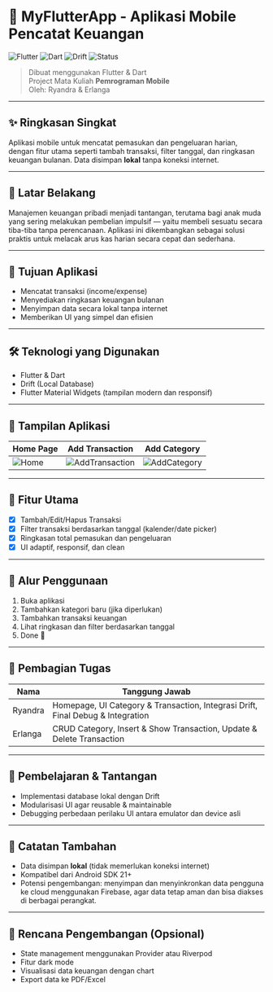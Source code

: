 # 📱 MyFlutterApp - Aplikasi Mobile Pencatat Keuangan

![Flutter](https://img.shields.io/badge/Flutter-3.22-blue?logo=flutter&logoColor=white)
![Dart](https://img.shields.io/badge/Dart-3.3-blue?logo=dart&logoColor=white)
![Drift](https://img.shields.io/badge/Drift-LocalDB-informational?logo=sqlite&logoColor=white)
![Status](https://img.shields.io/badge/Status-Completed-brightgreen)

> Dibuat menggunakan Flutter & Dart  
> Project Mata Kuliah **Pemrograman Mobile**  
> Oleh: Ryandra & Erlanga

---

## ✨ Ringkasan Singkat

Aplikasi mobile untuk mencatat pemasukan dan pengeluaran harian, dengan fitur utama seperti tambah transaksi, filter tanggal, dan ringkasan keuangan bulanan. Data disimpan **lokal** tanpa koneksi internet.

---

## 🧠 Latar Belakang

Manajemen keuangan pribadi menjadi tantangan, terutama bagi anak muda yang sering melakukan pembelian impulsif — yaitu membeli sesuatu secara tiba-tiba tanpa perencanaan. Aplikasi ini dikembangkan sebagai solusi praktis untuk melacak arus kas harian secara cepat dan sederhana.

---

## 🎯 Tujuan Aplikasi

- Mencatat transaksi (income/expense)
- Menyediakan ringkasan keuangan bulanan
- Menyimpan data secara lokal tanpa internet
- Memberikan UI yang simpel dan efisien

---

## 🛠️ Teknologi yang Digunakan

- Flutter & Dart
- Drift (Local Database)
- Flutter Material Widgets (tampilan modern dan responsif)

---

## 📱 Tampilan Aplikasi

| Home Page | Add Transaction | Add Category |
|-----------|-----------------|---------|
| ![Home](screenshot/HomePage.png) | ![AddTransaction](screenshot/AddTransaction.png) | ![AddCategory](screenshot/AddKategory.png) |

---

## 🧩 Fitur Utama

- [x] Tambah/Edit/Hapus Transaksi
- [x] Filter transaksi berdasarkan tanggal (kalender/date picker)
- [x] Ringkasan total pemasukan dan pengeluaran
- [x] UI adaptif, responsif, dan clean

---

## 🧪 Alur Penggunaan

1. Buka aplikasi
2. Tambahkan kategori baru (jika diperlukan)
3. Tambahkan transaksi keuangan
4. Lihat ringkasan dan filter berdasarkan tanggal
5. Done 💸

---

## 🤝 Pembagian Tugas

| Nama     | Tanggung Jawab                                                                 |
|----------|---------------------------------------------------------------------------------|
| Ryandra  | Homepage, UI Category & Transaction, Integrasi Drift, Final Debug & Integration |
| Erlanga  | CRUD Category, Insert & Show Transaction, Update & Delete Transaction           |

---

## 🧠 Pembelajaran & Tantangan

- Implementasi database lokal dengan Drift
- Modularisasi UI agar reusable & maintainable
- Debugging perbedaan perilaku UI antara emulator dan device asli

---

## 📌 Catatan Tambahan

- Data disimpan **lokal** (tidak memerlukan koneksi internet)
- Kompatibel dari Android SDK 21+
- Potensi pengembangan: menyimpan dan menyinkronkan data pengguna ke cloud menggunakan Firebase, agar data tetap aman dan bisa diakses di berbagai perangkat.

---

## 🔮 Rencana Pengembangan (Opsional)

- State management menggunakan Provider atau Riverpod
- Fitur dark mode
- Visualisasi data keuangan dengan chart
- Export data ke PDF/Excel
